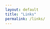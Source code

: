 ```yaml
---
layout: default
title: "Links"
permalink: /links/
---
```

<script type="text/javascript" src="/assets/js/slider/instafeed.min.js"></script>
<body>
    <div id="instafeed"></div>   
</body>


<script type="text/javascript">
    var feed = new Instafeed({
      accessToken: 'IGQVJYRnVSeEprZAXYwVHVmV3I4ZA3lsMEF1TnBQU2RkdnlWRDhjTGtha3Y4ZAy1rQzM1TzBEaU9PVUJiY2c1c3JBcTJHZAXhfRFBhQUhaS3lqbXQta3NSMVRxQ2MwVm0zMHZAYemhERXItV0JzTlN3cjVUagZDZD'
    });
    feed.run();
</script>